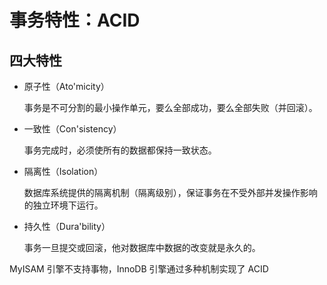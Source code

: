 # 事务特性：ACID

## 四大特性

- 原子性（Ato'micity）

  事务是不可分割的最小操作单元，要么全部成功，要么全部失败（并回滚）。

- 一致性（Con'sistency）

  事务完成时，必须使所有的数据都保持一致状态。

- 隔离性（Isolation）

  数据库系统提供的隔离机制（隔离级别），保证事务在不受外部并发操作影响的独立环境下运行。

- 持久性（Dura'bility）

  事务一旦提交或回滚，他对数据库中数据的改变就是永久的。

MyISAM 引擎不支持事物，InnoDB 引擎通过多种机制实现了 ACID
